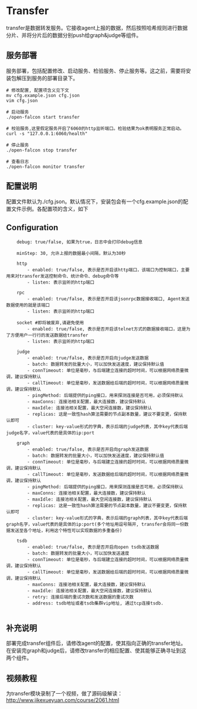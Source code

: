 # Transfer

transfer是数据转发服务。它接收agent上报的数据，然后按照哈希规则进行数据分片、并将分片后的数据分别push给graph&judge等组件。

## 服务部署
服务部署，包括配置修改、启动服务、检验服务、停止服务等。这之前，需要将安装包解压到服务的部署目录下。

```
# 修改配置, 配置项含义见下文
mv cfg.example.json cfg.json
vim cfg.json

# 启动服务
./open-falcon start transfer

# 校验服务,这里假定服务开启了6060的http监听端口。检验结果为ok表明服务正常启动。
curl -s "127.0.0.1:6060/health"

# 停止服务
./open-falcon stop transfer

# 查看日志
./open-falcon monitor transfer
```



## 配置说明
配置文件默认为./cfg.json。默认情况下，安装包会有一个cfg.example.json的配置文件示例。各配置项的含义，如下

## Configuration
```
    debug: true/false, 如果为true，日志中会打印debug信息

    minStep: 30, 允许上报的数据最小间隔，默认为30秒

    http
        - enabled: true/false, 表示是否开启该http端口，该端口为控制端口，主要用来对transfer发送控制命令、统计命令、debug命令等
        - listen: 表示监听的http端口

    rpc
        - enabled: true/false, 表示是否开启该jsonrpc数据接收端口, Agent发送数据使用的就是该端口
        - listen: 表示监听的http端口

    socket #即将被废弃,请避免使用
        - enabled: true/false, 表示是否开启该telnet方式的数据接收端口，这是为了方便用户一行行的发送数据给transfer
        - listen: 表示监听的http端口

    judge
        - enabled: true/false, 表示是否开启向judge发送数据
        - batch: 数据转发的批量大小，可以加快发送速度，建议保持默认值
        - connTimeout: 单位是毫秒，与后端建立连接的超时时间，可以根据网络质量微调，建议保持默认
        - callTimeout: 单位是毫秒，发送数据给后端的超时时间，可以根据网络质量微调，建议保持默认
        - pingMethod: 后端提供的ping接口，用来探测连接是否可用，必须保持默认
        - maxConns: 连接池相关配置，最大连接数，建议保持默认
        - maxIdle: 连接池相关配置，最大空闲连接数，建议保持默认
        - replicas: 这是一致性hash算法需要的节点副本数量，建议不要变更，保持默认即可
        - cluster: key-value形式的字典，表示后端的judge列表，其中key代表后端judge名字，value代表的是具体的ip:port

    graph
        - enabled: true/false, 表示是否开启向graph发送数据
        - batch: 数据转发的批量大小，可以加快发送速度，建议保持默认值
        - connTimeout: 单位是毫秒，与后端建立连接的超时时间，可以根据网络质量微调，建议保持默认
        - callTimeout: 单位是毫秒，发送数据给后端的超时时间，可以根据网络质量微调，建议保持默认
        - pingMethod: 后端提供的ping接口，用来探测连接是否可用，必须保持默认
        - maxConns: 连接池相关配置，最大连接数，建议保持默认
        - maxIdle: 连接池相关配置，最大空闲连接数，建议保持默认
        - replicas: 这是一致性hash算法需要的节点副本数量，建议不要变更，保持默认即可
        - cluster: key-value形式的字典，表示后端的graph列表，其中key代表后端graph名字，value代表的是具体的ip:port(多个地址用逗号隔开, transfer会将同一份数据发送至各个地址，利用这个特性可以实现数据的多重备份)

    tsdb
        - enabled: true/false, 表示是否开启向open tsdb发送数据
        - batch: 数据转发的批量大小，可以加快发送速度
        - connTimeout: 单位是毫秒，与后端建立连接的超时时间，可以根据网络质量微调，建议保持默认
        - callTimeout: 单位是毫秒，发送数据给后端的超时时间，可以根据网络质量微调，建议保持默认
        - maxConns: 连接池相关配置，最大连接数，建议保持默认
        - maxIdle: 连接池相关配置，最大空闲连接数，建议保持默认
        - retry: 连接后端的重试次数和发送数据的重试次数
        - address: tsdb地址或者tsdb集群vip地址, 通过tcp连接tsdb. 
       
```

## 补充说明
部署完成transfer组件后，请修改agent的配置，使其指向正确的transfer地址。在安装完graph和judge后，请修改transfer的相应配置、使其能够正确寻址到这两个组件。


## 视频教程

为transfer模块录制了一个视频，做了源码级解读：http://www.jikexueyuan.com/course/2061.html
